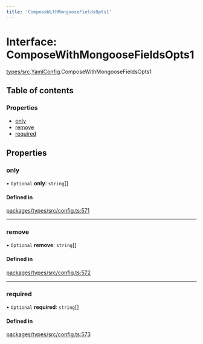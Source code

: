 ```yaml
---
title: 'ComposeWithMongooseFieldsOpts1'
---
```


# Interface: ComposeWithMongooseFieldsOpts1

[types/src](../modules/types_src).[YamlConfig](../modules/types_src.YamlConfig).ComposeWithMongooseFieldsOpts1

## Table of contents

### Properties

- [only](types_src.YamlConfig.ComposeWithMongooseFieldsOpts1#only)
- [remove](types_src.YamlConfig.ComposeWithMongooseFieldsOpts1#remove)
- [required](types_src.YamlConfig.ComposeWithMongooseFieldsOpts1#required)

## Properties

### only

• `Optional` **only**: `string`[]

#### Defined in

[packages/types/src/config.ts:571](https://github.com/Urigo/graphql-mesh/blob/master/packages/types/src/config.ts#L571)

___

### remove

• `Optional` **remove**: `string`[]

#### Defined in

[packages/types/src/config.ts:572](https://github.com/Urigo/graphql-mesh/blob/master/packages/types/src/config.ts#L572)

___

### required

• `Optional` **required**: `string`[]

#### Defined in

[packages/types/src/config.ts:573](https://github.com/Urigo/graphql-mesh/blob/master/packages/types/src/config.ts#L573)
